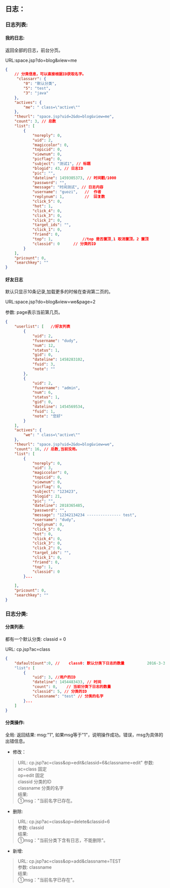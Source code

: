 ## 日志：
### 日志列表:

#### 我的日志:  

返回全部的日志，前台分页。

URL:space.jsp?do=blog&view=me

```json
{
	// 分类信息，可以直接根据ID获取名字。
	 "classarr": {
		"0": "默认分类",
        "5": "test",
        "3": "java"
    },
    "actives": {
        "me": " class=\"active\""
    },
    "theurl": "space.jsp?uid=2&do=blog&view=me",
    "count": 3, // 总数
    "list": [
        {
            "noreply": 0,
            "uid": 2,
            "magiccolor": 0,
            "topicid": 0,
            "viewnum": 0,
            "picflag": 0,
            "subject": "测试1", // 标题
            "blogid": 43, // 日志ID
            "pic": "",
            "dateline": 1459305373, // 时间戳/1000
            "password": "",
            "message": "时间测试", // 日志内容
            "username": "guozi",   //  作者
            "replynum": 1,         //  回复数
            "click_5": 0,
            "hot": 1,
            "click_4": 0,
            "click_3": 0,
            "click_2": 0,
            "target_ids": "",
            "click_1": 0,
            "friend": 0,
            "top": 1,             //top 是否置顶,1 取消置顶，2 置顶
            "classid": 0      // 分类的ID 
        }
    ],
    "pricount": 0,
    "searchkey": ""
}
```
#### 好友日志
默认只显示10条记录,加载更多的时候在查询第二页的。

URL:space.jsp?do=blog&view=we&page=2

参数: page表示当前第几页。
```json
{
    "userlist": [   //好友列表
        {
            "uid": 2,
            "fusername": "dudy",
            "num": 12,
            "status": 1,
            "gid": 0,
            "dateline": 1458283102,
            "fuid": 3,
            "note": ""
        },
        {
            "uid": 2,
            "fusername": "admin",
            "num": 6,
            "status": 1,
            "gid": 0,
            "dateline": 1454569534,
            "fuid": 1,
            "note": "您好"
        }
    ],
    "actives": {
        "we": " class=\"active\""
    },
    "theurl": "space.jsp?uid=2&do=blog&view=we",
    "count": 16, // 总数,当前没用。
    "list": [
        {
            "noreply": 0,
            "uid": 3,
            "magiccolor": 0,
            "topicid": 0,
            "viewnum": 0,
            "picflag": 0,
            "subject": "123423",
            "blogid": 21,
            "pic": "",
            "dateline": 2018365485,
            "password": "",
            "message": "12342134234 --------------- test",
            "username": "dudy",
            "replynum": 0,
            "click_5": 0,
            "hot": 0,
            "click_4": 0,
            "click_3": 0,
            "click_2": 0,
            "target_ids": "",
            "click_1": 0,
            "friend": 0,
            "top": 1,
            "classid": 0
        }...
        
    ],
    "pricount": 0, 
    "searchkey": ""
}
```
### 日志分类:
#### 分类列表: 
都有一个默认分类: classid = 0

URL: cp.jsp?ac=class
```json
{
	"dafaultCount":0, //    class0: 默认分类下日志的数量          2016-3-31 16:02:39 更新，新增默认分类的数量
    "list": [
        {
            "uid": 3, //用户的ID 
            "dateline": 1454483433, // 时间
            "count": 0,    // 当前分类下日志的数量
            "classid": 5, // 分类的ID
            "classname": "test" // 分类的名字
        }...
    ]
}
```
#### 分类操作:
全局:
返回结果: msg:"1", 如果msg等于"1"，说明操作成功。错误，msg为具体的出错信息。

* 修改：
> URL: cp.jsp?ac=class&op=edit&classid=6&classname=edit"
参数:
	ac=class   固定              <br>
	op=edit    固定              <br>
	classid    分类的ID         <br>
	classname  分类的名字      <br>
结果:     <br>
	①msg："当前名字已存在。  

* 删除:
> URL: cp.jsp?ac=class&op=delete&classid=6            <br>
参数: classid                                       <br>
结果: 														 <br>
	①msg："当前分类下含有日志，不能删除"。 <br>

* 新增:
> URL: cp.jsp?ac=class&op=add&classname=TEST <br>
参数: classname  							 <br>
结果:           						     <br>
	①msg："当前名字已存在"。                 <br>